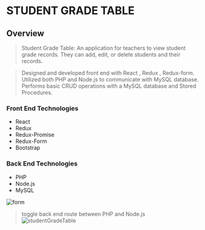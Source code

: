# STUDENT GRADE TABLE

## Overview

> Student Grade Table: An application for teachers to view student grade records. They can add, edit, or delete students and their records.

> Designed and developed front end with  React ,  Redux ,  Redux-form.
> Utilized both  PHP  and  Node.js  to communicate with  MySQL  database.
> Performs basic  CRUD  operations with a  MySQL  database and Stored Procedures.


### Front End Technologies
* React
* Redux
* Redux-Promise
* Redux-Form
* Bootstrap

### Back End Technologies
* PHP
* Node.js
* MySQL


![form](https://user-images.githubusercontent.com/31301769/35959946-932e1414-0c5c-11e8-8294-8a7b371f8bb5.png)
> toggle back end route between PHP and Node.js
![studentGradeTable](https://user-images.githubusercontent.com/31301769/35959890-5f40f4be-0c5c-11e8-851d-5a622c2c9d42.png)


